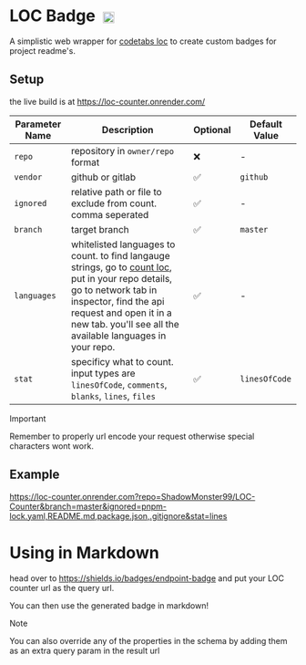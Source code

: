 <h1>LOC Badge &nbsp;<img align="center" height="20" src="https://img.shields.io/endpoint?url=https%3A%2F%2Floc-counter.onrender.com%3Frepo%3DShadowMonster99%2FLOC-Counter%26branch%3Dmaster%26ignored%3Dpnpm-lock.yaml%2CREADME.md%2Cpackage.json%2C.gitignore%26stat%3Dlines"></h1>

A simplistic web wrapper for [codetabs loc](https://github.com/jolav/codetabs/tree/master/loc) to create custom badges for project readme's.


## Setup
the live build is at https://loc-counter.onrender.com/



| Parameter Name | Description                     | Optional | Default Value |
| -------------- | ------------------------------- | -------- | ------------- |
| `repo`       | repository in `owner/repo` format | ❌       | -             |
| `vendor`       | github or gitlab          | ✅      | `github`    |
| `ignored`       | relative path or file to exclude from count. comma seperated           | ✅       | -             |
| `branch`       | target branch          | ✅      | `master`    |
| `languages`       | whitelisted languages to count. to find langauge strings, go to [count loc](https://codetabs.com/count-loc/count-loc-online.html), put in your repo details, go to network tab in inspector, find the api request and open it in a new tab. you'll see all the available languages in your repo.           | ✅       | -             |
| `stat`       | specificy what to count. input types are `linesOfCode`, `comments`, `blanks`, `lines`, `files`           | ✅       | `linesOfCode`             |

> [!IMPORTANT]  
> Remember to properly url encode your request otherwise special characters wont work.

## Example 
https://loc-counter.onrender.com?repo=ShadowMonster99/LOC-Counter&branch=master&ignored=pnpm-lock.yaml,README.md,package.json,.gitignore&stat=lines


# Using in Markdown

head over to https://shields.io/badges/endpoint-badge and put your LOC counter url as the query url.

You can then use the generated badge in markdown!

> [!NOTE]  
> You can also override any of the properties in the schema by adding them as an extra query param in the result url
